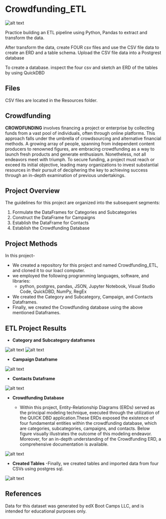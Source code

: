 # Crowdfunding_ETL

![alt text](https://github.com/leedthanh/Crowdfunding_ETL/assets/135454460/80b89f66-be0e-4eb3-a543-f299df0111cf)


Practice building an ETL pipeline using Python, Pandas to extract and transform
the data.

After transform the data, create FOUR csv files and use the CSV file data to create an ERD and a table schema.  Upload the CSV file data into a Postgrest database

To create a database.  inspect the four csv and sketch an ERD of the tables by using QuickDBD


## Files ##
CSV files are located in the Resources folder.

## Crowdfunding ##

**CROWDFUNDING** involves financing a project or enterprise by collecting funds from a vast pool of individuals, often through online platforms. This approach falls under the umbrella of crowdsourcing and alternative financial methods. A growing array of people, spanning from independent content producers to renowned figures, are embracing crowdfunding as a way to launch fresh products and generate enthusiasm. Nonetheless, not all endeavors meet with triumph. To secure funding, a project must reach or exceed its initial objective, leading many organizations to invest substantial resources in their pursuit of deciphering the key to achieving success through an in-depth examination of previous undertakings.

## Project Overview ##

The guidelines for this project are organized into the subsequent segments:

1. Formulate the DataFrames for Categories and Subcategories
2. Construct the DataFrame for Campaigns
3. Establish the DataFrame for Contacts
4. Establish the Crowdfunding Database

## Project Methods ##

In this project-

- We created a repository for this project and named Crowdfunding_ETL, and cloned it to our loacl computer.
- we employed the following programming languages, software, and libraries:
   - python, postgres, pandas, JSON, Jupyter Notebook, Visual Studio Code, QuickDBD,  NumPy, RegEx
- We created the Category and Subcategory, Campaign, and Contacts Dataframes.
- Finally, we created the Crowdfunding database using the above mentioned Dataframes.

## ETL Project Results ##

- **Category and Subcategory dataframes**
  
![alt text](https://github.com/mdyousufreja/Crowdfunding_ETL/assets/135454460/c0def823-c24a-42f4-93c3-2527b14c1ffd)
![alt text](https://github.com/mdyousufreja/Crowdfunding_ETL/assets/135454460/d7c70fad-74cc-45aa-b931-45100a4efd97)

- **Campaign Dataframe**

![alt text](https://github.com/mdyousufreja/Crowdfunding_ETL/assets/135454460/8fd1d749-5a76-479a-bce1-976ae521d369)


 - **Contacts Dataframe**

![alt text](https://github.com/mdyousufreja/Crowdfunding_ETL/assets/135454460/524616a2-8138-442e-83f7-877aef7cc3dd)

- **Crowdfunding Database**

   - Within this project, Entity-Relationship Diagrams (ERDs) served as the principal modeling technique, executed through the utilization of the QUICK DBD application.These ERDs exposed the existence of four fundamental entities within the crowdfunding database, which are categories, subcategories, campaigns, and contacts. Below figure 
     visually illustrates the outcome of this modeling endeavor. Moreover, for an in-depth understanding of the Crowdfunding ERD, a comprehensive documentation is available.

  
![alt text](https://github.com/mdyousufreja/Crowdfunding_ETL/assets/135454460/05b93f2e-4ed4-467e-b065-773c66d058bf)


- **Created Tables**
   -Finally, we created tables and imported data from four CSVs using postgres sql.
  
![alt text](https://github.com/mdyousufreja/Crowdfunding_ETL/assets/135454460/93cf7450-f7af-40b2-a62c-b8370989f314)


## References ##

Data for this dataset was generated by edX Boot Camps LLC, and is intended for educational purposes only.
  


 

